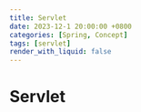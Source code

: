 ```yaml
---
title: Servlet
date: 2023-12-1 20:00:00 +0800
categories: [Spring, Concept]
tags: [servlet]
render_with_liquid: false
---
```


# Servlet
